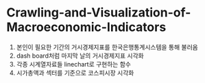 # Crawling-and-Visualization-of-Macroeconomic-Indicators

1. 본인이 필요한 기간의 거시경제지표를 한국은행통계시스템을 통해 불러옴
2. dash board처럼 마지막 날의 거시경제지표 시각화
3. 각종 시계열자료들 linechart로 구현하는 함수
4. 시가총액과 섹터를 기준으로 코스피시장 시각화

